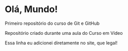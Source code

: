 # Olá, Mundo!
 Primeiro repositório do curso de Git e GitHub

 Repositório criado durante uma aula do Curso em Vídeo

 Essa linha eu adicionei diretamente no site, que legal!
